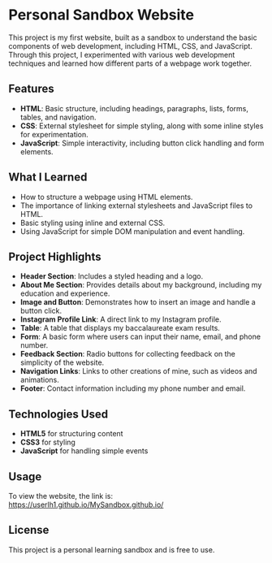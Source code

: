 
# Personal Sandbox Website

This project is my first website, built as a sandbox to understand the basic components of web development, including HTML, CSS, and JavaScript. Through this project, I experimented with various web development techniques and learned how different parts of a webpage work together.

## Features

- **HTML**: Basic structure, including headings, paragraphs, lists, forms, tables, and navigation.
- **CSS**: External stylesheet for simple styling, along with some inline styles for experimentation.
- **JavaScript**: Simple interactivity, including button click handling and form elements.

## What I Learned

- How to structure a webpage using HTML elements.
- The importance of linking external stylesheets and JavaScript files to HTML.
- Basic styling using inline and external CSS.
- Using JavaScript for simple DOM manipulation and event handling.

## Project Highlights

- **Header Section**: Includes a styled heading and a logo.
- **About Me Section**: Provides details about my background, including my education and experience.
- **Image and Button**: Demonstrates how to insert an image and handle a button click.
- **Instagram Profile Link**: A direct link to my Instagram profile.
- **Table**: A table that displays my baccalaureate exam results.
- **Form**: A basic form where users can input their name, email, and phone number.
- **Feedback Section**: Radio buttons for collecting feedback on the simplicity of the website.
- **Navigation Links**: Links to other creations of mine, such as videos and animations.
- **Footer**: Contact information including my phone number and email.

## Technologies Used

- **HTML5** for structuring content
- **CSS3** for styling
- **JavaScript** for handling simple events

## Usage

To view the website, the link is: https://userlh1.github.io/MySandbox.github.io/

## License

This project is a personal learning sandbox and is free to use.
